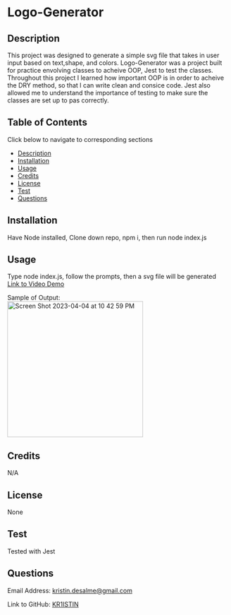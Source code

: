 # Logo-Generator




## Description

This project was designed to generate a simple svg file that takes in user input based on text,shape, and colors. Logo-Generator was a project built for practice envolving classes to acheive OOP, Jest to test the classes. Throughout this project I learned how important OOP is in order to acheive the DRY method, so that I can write clean and consice code. Jest also allowed me to understand the importance of testing to make sure the classes are set up to pas correctly.

## Table of Contents 
Click below to navigate to corresponding sections
- [Description](#description)
- [Installation](#installation)
- [Usage](#usage)
- [Credits](#credits)
- [License](#license)
- [Test](#test)
- [Questions](#questions)

## Installation

Have Node installed, Clone down repo, npm i, then run node index.js

## Usage

Type node index.js, follow the prompts, then a svg file will be generated
<br>
<a href='https://drive.google.com/file/d/1E0IoDCXBaqa_kg6W7_eSM_zw2MymLlEz/view'>Link to Video Demo</a>



Sample of Output:
<br>
<img width="308" alt="Screen Shot 2023-04-04 at 10 42 59 PM" src="https://user-images.githubusercontent.com/121457179/229984057-fddbe886-534c-47a2-a627-12b95db50ead.png">

## Credits

N/A

## License
None

## Test

Tested with Jest

## Questions 
Email Address:
<a href="mailto:kristin.desalme@gmail.com">kristin.desalme@gmail.com</a>

Link to GitHub:
<a href='https://github.com/KR1ISTIN'>KR1ISTIN</a>
